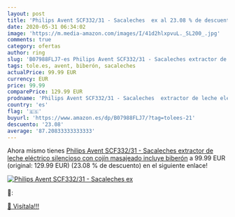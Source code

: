 ```yaml
---
layout: post
title: 'Philips Avent SCF332/31 - Sacaleches  ex al 23.08 % de descuento'
date: 2020-05-31 06:34:02
image: 'https://m.media-amazon.com/images/I/41d2hlxpvuL._SL200_.jpg'
comments: true
category: ofertas
author: ring
slug: 'B07988FLJ7-es Philips Avent SCF332/31 - Sacaleches extractor de leche...'
tags: tole.es, avent, biberón, sacaleches
actualPrice: 99.99 EUR
currency: EUR
price: 99.99
comparePrice: 129.99 EUR
prodname: 'Philips Avent SCF332/31 - Sacaleches  extractor de leche eléctrico silencioso  con cojín masajeado  incluye biberón'
country: 'es'
flag: '🇪🇸'
buyurl: 'https://www.amazon.es/dp/B07988FLJ7/?tag=tolees-21'
descuento: '23.08'
average: '87.20833333333333'
---
```


Ahora mismo tienes [Philips Avent SCF332/31 - Sacaleches  extractor de leche eléctrico silencioso  con cojín masajeado  incluye biberón](https://www.amazon.es/dp/B07988FLJ7/?tag=tolees-21) a 99.99 EUR (original: 129.99 EUR) (23.08 %  de descuento) en el siguiente enlace!

[![Philips Avent SCF332/31 - Sacaleches  ex](https://m.media-amazon.com/images/I/41d2hlxpvuL._SL200_.jpg)](https://www.amazon.es/dp/B07988FLJ7/?tag=tolees-21)

🔎:


[🛒 Visítala!!!](https://www.amazon.es/dp/B07988FLJ7/?tag=tolees-21)
